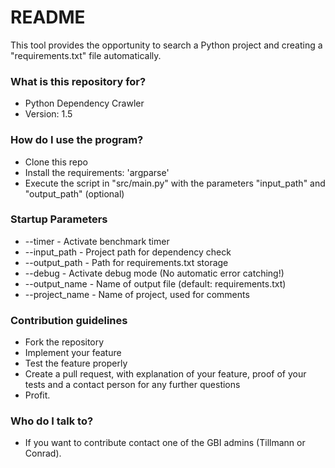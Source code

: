 # README #

This tool provides the opportunity to search a Python project and creating a "requirements.txt" file automatically.

### What is this repository for? ###

* Python Dependency Crawler
* Version: 1.5

### How do I use the program? ###

* Clone this repo
* Install the requirements: 'argparse'
* Execute the script in "src/main.py" with the parameters "input_path" and "output_path" (optional)

### Startup Parameters ###

* --timer - Activate benchmark timer
* --input_path - Project path for dependency check
* --output_path - Path for requirements.txt storage
* --debug - Activate debug mode (No automatic error catching!)
* --output_name - Name of output file (default: requirements.txt)
* --project_name - Name of project, used for comments

### Contribution guidelines ###

* Fork the repository
* Implement your feature
* Test the feature properly
* Create a pull request, with explanation of your feature, proof of your tests and a contact person for any further questions
* Profit.

### Who do I talk to? ###

* If you want to contribute contact one of the GBI admins (Tillmann or Conrad).
